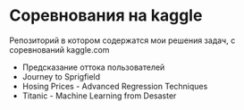 # Соревнования на kaggle
Репозиторий в котором содержатся мои решения задач, с соревнований kaggle.com
- Предсказание оттока пользователей
- Journey to Sprigfield
- Hosing Prices - Advanced Regression Techniques
- Titanic - Machine Learning from Desaster
